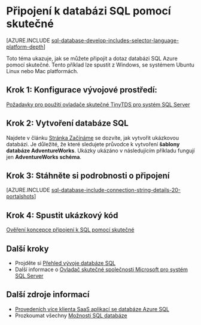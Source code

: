 <properties
    pageTitle="Připojení k databázi SQL pomocí skutečné | Microsoft Azure"
    description="Zobrazit ukázku skutečné kódu spuštění připojení k databázi SQL Azure."
    services="sql-database"
    documentationCenter=""
    authors="ajlam"
    manager="jhubbard"
    editor=""/>


<tags
    ms.service="sql-database"
    ms.workload="drivers"
    ms.tgt_pltfrm="na"
    ms.devlang="ruby"
    ms.topic="article"
    ms.date="10/03/2016"
    ms.author="andrela"/>


# <a name="connect-to-sql-database-by-using-ruby"></a>Připojení k databázi SQL pomocí skutečné 

[AZURE.INCLUDE [sql-database-develop-includes-selector-language-platform-depth](../../includes/sql-database-develop-includes-selector-language-platform-depth.md)] 

Toto téma ukazuje, jak se můžete připojit a dotaz databázi SQL Azure pomocí skutečné. Tento příklad lze spustit z Windows, se systémem Ubuntu Linux nebo Mac platformách.

## <a name="step-1-configure-development-environment"></a>Krok 1: Konfigurace vývojové prostředí:

[Požadavky pro použití ovladače skutečné TinyTDS pro systém SQL Server](https://msdn.microsoft.com/library/mt711041.aspx)

## <a name="step-2-create-a-sql-database"></a>Krok 2: Vytvoření databáze SQL

Najdete v článku [Stránka Začínáme](sql-database-get-started.md) se dozvíte, jak vytvořit ukázkovou databázi.  Je důležité, že které sledujete průvodce k vytvoření **šablony databáze AdventureWorks**. Ukázky ukázáno v následujícím příkladu fungují jen **AdventureWorks schéma**.

## <a name="step-3-get-connection-details"></a>Krok 3: Stáhněte si podrobnosti o připojení

[AZURE.INCLUDE [sql-database-include-connection-string-details-20-portalshots](../../includes/sql-database-include-connection-string-details-20-portalshots.md)]

## <a name="step-4-run-sample-code"></a>Krok 4: Spustit ukázkový kód

[Ověření koncepce připojení k SQL pomocí skutečné](http://msdn.microsoft.com/library/mt715797.aspx)

## <a name="next-steps"></a>Další kroky

* Projděte si [Přehled vývoje databáze SQL](sql-database-develop-overview.md)
* Další informace o [Ovladač skutečné společnosti Microsoft pro systém SQL Server](https://msdn.microsoft.com/library/mt691981.aspx)

## <a name="additional-resources"></a>Další zdroje informací 

* [Provedeních více klienta SaaS aplikací se databáze Azure SQL](sql-database-design-patterns-multi-tenancy-saas-applications.md)
* Prozkoumat všechny [Možnosti SQL databáze](https://azure.microsoft.com/services/sql-database/)
